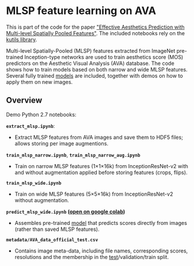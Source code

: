 # MLSP feature learning on AVA 

This is part of the code for the paper ["Effective Aesthetics Prediction with Multi-level Spatially Pooled Features"](http://openaccess.thecvf.com/content_CVPR_2019/papers/Hosu_Effective_Aesthetics_Prediction_With_Multi-Level_Spatially_Pooled_Features_CVPR_2019_paper.pdf). The included notebooks rely on the [kutils library](https://github.com/subpic/kutils).

Multi-level Spatially-Pooled (MLSP) features extracted from ImageNet pre-trained Inception-type networks are used to train aesthetics score (MOS) predictors on the Aesthetic Visual Analysis (AVA) database. The code shows how to train models based on both narrow and wide MLSP features. Several fully trained [models](https://github.com/subpic/ava-mlsp/tree/master/models) are included, together with demos on how to apply them on new images.

## Overview

Demo Python 2.7 notebooks:

**`extract_mlsp.ipynb`**:

- Extract MLSP features from AVA images and save them to HDF5 files; allows storing per image augmentions.

**`train_mlsp_narrow.ipynb`**, **`train_mlsp_narrow_aug.ipynb`**

- Train on narrow MLSP features (1&times;1&times;16k) from InceptionResNet-v2 with and without augmentation applied before storing features (crops, flips).

**`train_mlsp_wide.ipynb`**

- Train on wide MLSP features (5&times;5&times;16k) from InceptionResNet-v2 without augmentation.

**`predict_mlsp_wide.ipynb` ([open on google colab](http://bit.ly/2lPTWyH))**

- Assembles pre-trained [model](https://github.com/subpic/ava-mlsp/tree/master/models) that predicts scores directly from images (rather than saved MLSP features).

**`metadata/AVA_data_official_test.csv`**

- Contains image meta-data, including file names, corresponding scores, resolutions and the membership in the [test](https://github.com/mtobeiyf/ava_downloader/blob/master/AVA_dataset/aesthetics_image_lists/generic_test.jpgl)/validation/train split.

